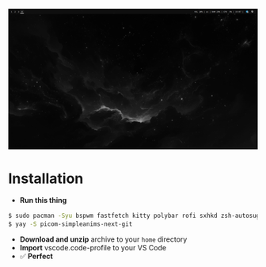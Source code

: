 ![screenshot](screenshot.png)

# Installation

- **Run this thing**
```sh
$ sudo pacman -Syu bspwm fastfetch kitty polybar rofi sxhkd zsh-autosuggestions zsh-syntax-highlighting
$ yay -S picom-simpleanims-next-git
```
- **Download and unzip** archive to your ```home``` directory
- **Import** vscode.code-profile to your VS Code
- ✅ **Perfect**